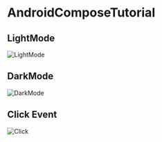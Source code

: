 # AndroidComposeTutorial

## LightMode
![LightMode](https://user-images.githubusercontent.com/64880435/147904168-bb3ab84f-fc40-4e3c-9986-05c9bbf06ab7.PNG)

## DarkMode
![DarkMode](https://user-images.githubusercontent.com/64880435/147904169-09b6c7a1-8df4-44c8-98ad-8a0509b0d7ba.PNG)

## Click Event
![Click](https://user-images.githubusercontent.com/64880435/147904229-17fd88e2-0d9c-45d5-86e5-f1ee141c509f.PNG)
